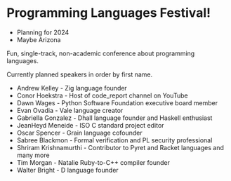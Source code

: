 # Programming Languages Festival!

- Planning for 2024
- Maybe Arizona

Fun, single-track, non-academic conference about programming languages.

Currently planned speakers in order by first name.

- Andrew Kelley - Zig language founder
- Conor Hoekstra - Host of code_report channel on YouTube
- Dawn Wages - Python Software Foundation executive board member
- Evan Ovadia - Vale language creator
- Gabriella Gonzalez - Dhall language founder and Haskell enthusiast
- JeanHeyd Meneide - ISO C standard project editor
- Oscar Spencer - Grain language cofounder
- Sabree Blackmon - Formal verification and PL security professional
- Shriram Krishnamurthi - Contributor to Pyret and Racket languages and many more
- Tim Morgan - Natalie Ruby-to-C++ compiler founder
- Walter Bright - D language founder
